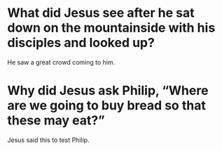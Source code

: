 # What did Jesus see after he sat down on the mountainside with his disciples and looked up?

He saw a great crowd coming to him.

# Why did Jesus ask Philip, “Where are we going to buy bread so that these may eat?”

Jesus said this to test Philip.
